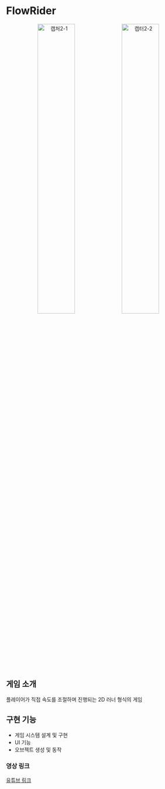 # FlowRider

<p align="center">
   <img src="https://github.com/user-attachments/assets/80b50250-5676-46c9-9914-0489d271c528" alt="캡처2-1" width="45%" />
   <img src="https://github.com/user-attachments/assets/0cf3b9dc-ffb8-4bad-86a2-39695d769580" alt="캡터2-2" width="45%" />
</p>

## 게임 소개
플레이어가 직접 속도를 조절하며 진행되는 2D 러너 형식의 게임

## 구현 기능
- 게임 시스템 설계 및 구현
- UI 기능
- 오브젝트 생성 및 동작

### 영상 링크
[유튜브 링크](https://www.youtube.com/watch?v=pEnMh1vg9sM)
